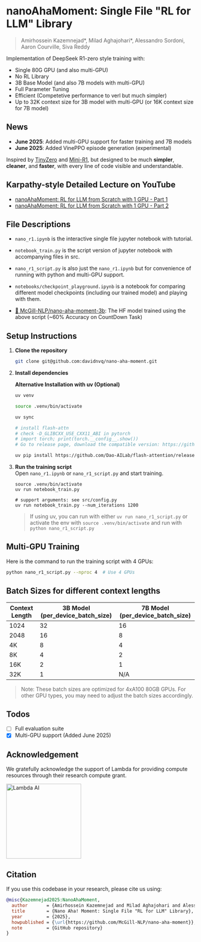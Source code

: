 # nanoAhaMoment: Single File "RL for LLM" Library
> Amirhossein Kazemnejad*, Milad Aghajohari*, Alessandro Sordoni, Aaron Courville, Siva Reddy

Implementation of DeepSeek R1-zero style training with:

- Single 80G GPU (and also multi-GPU)
- No RL Library 
- 3B Base Model (and also 7B models with multi-GPU)
- Full Parameter Tuning 
- Efficient (Competetive performance to verl but much simpler)
- Up to 32K context size for 3B model with multi-GPU (or 16K context size for 7B model)

## News
- **June 2025**: Added multi-GPU support for faster training and 7B models
- **June 2025**: Added VinePPO episode generation (experimental)

Inspired by [TinyZero](https://github.com/Jiayi-Pan/TinyZero) and [Mini-R1](https://www.philschmid.de/mini-deepseek-r1), but designed to be much **simpler**, **cleaner**, and **faster**, with every line of code visible and understandable.

## Karpathy-style Detailed Lecture on YouTube

- [nanoAhaMoment: RL for LLM from Scratch with 1 GPU - Part 1](https://youtu.be/ZMO5tv30ri8)
- [nanoAhaMoment: RL for LLM from Scratch with 1 GPU - Part 2](https://youtu.be/dxhCyhc_bcQ)

## File Descriptions
- `nano_r1.ipynb` is the interactive single file jupyter notebook with tutorial.
- `notebook_train.py` is the script version of jupyter notebook with accompanying files in src.


- `nano_r1_script.py` is also just the `nano_r1.ipynb` but for convenience of running with python and multi-GPU support.
- `notebooks/checkpoint_playground.ipynb` is a notebook for comparing different model checkpoints (including our trained model) and playing with them.
- [🤗 McGill-NLP/nano-aha-moment-3b](https://huggingface.co/McGill-NLP/nano-aha-moment-3b): The HF model trained using the above script (~60\% Accuracy on CountDown Task)

## Setup Instructions

1. **Clone the repository**  
   ```bash
   git clone git@github.com:davidnvq/nano-aha-moment.git
   ```

2. **Install dependencies**  

   **Alternative Installation with uv (Optional)**  
   ```bash
   uv venv

   source .venv/bin/activate

   uv sync
   
   # install flash-attn
   # check -D_GLIBCXX_USE_CXX11_ABI in pytorch
   # import torch; print(torch.__config__.show())
   # Go to release page, download the compatible version: https://github.com/Dao-AILab/flash-attention/releases. Should be compatible with (python version, pytorch version, cxxabi, cuda version)

   uv pip install https://github.com/Dao-AILab/flash-attention/releases/download/v2.7.4.post1/flash_attn-2.7.4.post1+cu12torch2.5cxx11abiFALSE-cp311-cp311-linux_x86_64.whl
   
   ```

3. **Run the training script**  
   Open `nano_r1.ipynb` or `nano_r1_script.py` and start training.

   ```
   source .venv/bin/activate
   uv run notebook_train.py

   # support arguments: see src/config.py
   uv run notebook_train.py --num_iterations 1200
   ```

   > If using uv, you can run with either `uv run nano_r1_script.py` or activate the env with `source .venv/bin/activate` and run with `python nano_r1_script.py`

## Multi-GPU Training
Here is the command to run the training script with 4 GPUs:
```bash
python nano_r1_script.py --nproc 4  # Use 4 GPUs
```

## Batch Sizes for different context lengths

| Context Length | 3B Model (per_device_batch_size) | 7B Model (per_device_batch_size) |
|---------------|----------------------------------|----------------------------------|
| 1024            | 32                               | 16                               |
| 2048            | 16                               | 8                               |
| 4K            | 8                               | 4                               |
| 8K            | 4                               | 2                                |
| 16K           | 2                                | 1                                |
| 32K           | 1                                | N/A                              |

> Note: These batch sizes are optimized for 4xA100 80GB GPUs. For other GPU types, you may need to adjust the batch sizes accordingly.

## Todos
- [ ] Full evaluation suite
- [x] Multi-GPU support (Added June 2025)

## Acknowledgement
We gratefully acknowledge the support of Lambda for providing compute resources through their research compute grant.
<p align="left">
  <img src="https://lambda.ai/hubfs/lambda%20logo%202.svg" alt="Lambda AI" width="200">
</p>

## Citation
If you use this codebase in your research, please cite us using:

```bibtex
@misc{Kazemnejad2025:NanoAhaMoment,
  author       = {Amirhossein Kazemnejad and Milad Aghajohari and Alessandro Sordoni and Aaron Courville and Siva Reddy},
  title        = {Nano Aha! Moment: Single File "RL for LLM" Library},
  year         = {2025},
  howpublished = {\url{https://github.com/McGill-NLP/nano-aha-moment}},
  note         = {GitHub repository}
}
```
